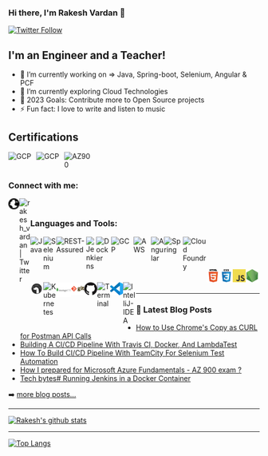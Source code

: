 ### Hi there, I'm Rakesh Vardan 👋


[![Twitter Follow](https://img.shields.io/twitter/follow/rakesh_vardan?color=1DA1F2&logo=twitter&style=for-the-badge)](https://twitter.com/intent/follow?original_referer=https%3A%2F%2Fgithub.com%2Frakesh_vardan&screen_name=rakesh_vardan)


## I'm an Engineer and a Teacher!

- 🔭 I’m currently working on => Java, Spring-boot, Selenium, Angular & PCF
- 🌱 I’m currently exploring Cloud Technologies
- 🥅 2023 Goals: Contribute more to Open Source projects
- ⚡ Fun fact: I love to write and listen to music

## Certifications

[<img align="left" alt="GCP" width="56px" src="https://api.accredible.com/v1/frontend/credential_website_embed_image/badge/22696052" />][gcp]
[<img align="left" alt="GCP" width="56px" src="https://api.accredible.com/v1/frontend/credential_website_embed_image/badge/27349127" />][gcparch]
[<img align="left" alt="AZ900" width="56px" src="https://images.youracclaim.com/size/680x680/images/6a254dad-77e5-4e71-8049-94e5c7a15981/azure-fundamentals-600x600.png" />][az900]




<br />
<br />


### Connect with me:

[<img align="left" alt="rakesh_vardan" width="22px" src="https://raw.githubusercontent.com/iconic/open-iconic/master/svg/globe.svg" />][website]
[<img align="left" alt="rakesh_vardan | Twitter" width="22px" src="https://cdn.jsdelivr.net/npm/simple-icons@v3/icons/twitter.svg" />][twitter]


<br />

### Languages and Tools:

[<img align="left" alt="Java" width="26px" src="https://www.flaticon.com/svg/static/icons/svg/919/919854.svg" />][java]
[<img align="left" alt="Selenium" width="26px" src="https://upload.wikimedia.org/wikipedia/commons/thumb/d/d5/Selenium_Logo.png/640px-Selenium_Logo.png" />][selenium]
[<img align="left" alt="REST-Assured" width="60px" src="https://github.com/rest-assured/rest-assured/raw/master/rest-assured-logo-green.png" />][restassured]
[<img align="left" alt="Jenkins" width="20px" src="https://coralogix.com/wp-content/uploads/2019/12/Jenkins.png" />][jenkins]
[<img align="left" alt="Docker" width="30px" src="https://cdn.iconscout.com/icon/free/png-512/docker-7-569438.png" />][docker]
[<img align="left" alt="GCP" width="45px" src="https://cloud.google.com/images/social-icon-google-cloud-1200-630.png" />][googlecloud]
[<img align="left" alt="AWS" width="35px" src="https://www.theeggbrussels.com/wp-content/uploads/2018/05/logo-AWS.png" />][aws]
[<img align="left" alt="Angular" width="26px" src="https://cdn.worldvectorlogo.com/logos/angular-icon-1.svg" />][angular]
[<img align="left" alt="Spring" width="38px" src="https://w7.pngwing.com/pngs/713/936/png-transparent-spring-framework-representational-state-transfer-java-api-for-restful-web-services-microservices-others-text-trademark-logo.png" />][spring]
[<img align="left" alt="Cloud Foundry" width="48px" src="https://www.cloudfoundry.org/wp-content/uploads/2017/01/CFF_Logo_vertical_RGB.png" />][cf]

<br />
<br />
<br />

[<img align="left" alt="HTML5" width="26px" src="https://raw.githubusercontent.com/github/explore/80688e429a7d4ef2fca1e82350fe8e3517d3494d/topics/html/html.png" />][html5]
[<img align="left" alt="CSS3" width="26px" src="https://raw.githubusercontent.com/github/explore/80688e429a7d4ef2fca1e82350fe8e3517d3494d/topics/css/css.png" />][css]
[<img align="left" alt="JavaScript" width="26px" src="https://raw.githubusercontent.com/github/explore/80688e429a7d4ef2fca1e82350fe8e3517d3494d/topics/javascript/javascript.png" />][js]
[<img align="left" alt="Node.js" width="26px" src="https://raw.githubusercontent.com/github/explore/80688e429a7d4ef2fca1e82350fe8e3517d3494d/topics/nodejs/nodejs.png" />][nodejs]
[<img align="left" alt="Deno" width="26px" src="https://raw.githubusercontent.com/github/explore/361e2821e2dea67711cde99c9c40ed357061cf27/topics/deno/deno.png" />][deno]
[<img align="left" alt="Kubernetes" width="26px" src="https://cdn2.iconfinder.com/data/icons/mixd/512/16_kubernetes-512.png" />][kubernetes]
[<img align="left" alt="MongoDB" width="30px" src="https://raw.githubusercontent.com/github/explore/80688e429a7d4ef2fca1e82350fe8e3517d3494d/topics/mongodb/mongodb.png" />][mongodb]
[<img align="left" alt="Git" width="26px" src="https://raw.githubusercontent.com/github/explore/80688e429a7d4ef2fca1e82350fe8e3517d3494d/topics/git/git.png" />][git]
[<img align="left" alt="GitHub" width="26px" src="https://raw.githubusercontent.com/github/explore/78df643247d429f6cc873026c0622819ad797942/topics/github/github.png" />][github]
[<img align="left" alt="Terminal" width="26px" src="https://upload.wikimedia.org/wikipedia/commons/0/01/Windows_Terminal_Logo_256x256.png" />][terminal]
[<img align="left" alt="Visual Studio Code" width="26px" src="https://raw.githubusercontent.com/github/explore/80688e429a7d4ef2fca1e82350fe8e3517d3494d/topics/visual-studio-code/visual-studio-code.png" />][visualstudiocode]
[<img align="left" alt="IntelliJ-IDEA" width="26px" src="https://cdn.iconscout.com/icon/free/png-512/intellij-idea-569199.png" />][intellij]

<br />
<br />

---


### 📕 Latest Blog Posts

<!-- BLOG-POST-LIST:START -->
- [How to Use Chrome&#39;s Copy as CURL for Postman API Calls](https://rakeshvardan.com/how-to-use-chromes-copy-as-curl-for-postman-api-calls)
- [Building A CI/CD Pipeline With Travis CI, Docker, And LambdaTest](https://rakeshvardan.com/building-a-cicd-pipeline-with-travis-ci-docker-and-lambdatest)
- [How To Build CI/CD Pipeline With TeamCity For Selenium Test Automation](https://rakeshvardan.com/how-to-build-cicd-pipeline-with-teamcity-for-selenium-test-automation)
- [How I prepared for Microsoft Azure Fundamentals - AZ 900 exam ?](https://rakeshvardan.com/how-i-prepared-for-microsoft-azure-fundamentals-az-900-exam)
- [Tech bytes# Running Jenkins in a Docker Container](https://rakeshvardan.com/tech-bytes-running-jenkins-in-a-docker-container)
<!-- BLOG-POST-LIST:END -->

➡️ [more blog posts...](https://rakeshvardan.hashnode.dev/)

---

[![Rakesh's github stats](https://github-readme-stats.vercel.app/api?username=rakesh-vardan&show_icons=true&theme=dracula)](https://github.com/anuraghazra/github-readme-stats)

---


[![Top Langs](https://github-readme-stats.vercel.app/api/top-langs/?username=rakesh-vardan&layout=compact)](https://github.com/anuraghazra/github-readme-stats)


[website]: https://about.me/rakeshvardan
[twitter]: https://twitter.com/rakesh_vardan
[java]: https://www.java.com/
[visualstudiocode]: https://code.visualstudio.com/
[html5]: https://en.wikipedia.org/wiki/HTML5
[css]: https://en.wikipedia.org/wiki/CSS
[js]: https://developer.mozilla.org/en-US/docs/Web/JavaScript
[nodejs]: https://nodejs.org/en/
[deno]: https://deno.land/
[sql]: https://en.wikipedia.org/wiki/SQL
[mongodb]: https://www.mongodb.com/
[git]: https://git-scm.com/
[github]: https://github.com/
[terminal]: https://github.com/microsoft/terminal
[selenium]: https://www.selenium.dev/
[intellij]: https://www.jetbrains.com/idea/
[cf]: https://www.cloudfoundry.org/
[gcp]: https://www.credential.net/75051d21-338c-40e6-8d18-1acc650e925b#gs.pj2g6w
[gcparch]: https://www.credential.net/34b28b63-4dbc-4e64-8431-433a8463c979#gs.pj2e7a
[jenkins]: https://www.jenkins.io/
[docker]: https://www.docker.com/
[restassured]: https://github.com/rest-assured/rest-assured
[kubernetes]: https://kubernetes.io/
[googlecloud]: https://cloud.google.com/
[aws]: https://aws.amazon.com/
[angular]: https://angular.io/
[spring]: https://spring.io/
[az900]: https://www.youracclaim.com/badges/5c211403-a9fb-4e2f-8281-df57dfecfde4

